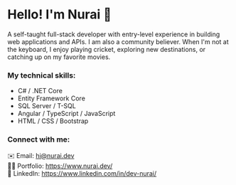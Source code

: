 # Hello! I'm Nurai 👋

A self-taught full-stack developer with entry-level experience in building web applications and APIs. I am also a community believer. When I'm not at the keyboard, I enjoy playing cricket, exploring new destinations, or catching up on my favorite movies.

### My technical skills:
 - C# / .NET Core
 - Entity Framework Core
 - SQL Server / T-SQL
 - Angular / TypeScript / JavaScript
 - HTML / CSS / Bootstrap
 
 ### Connect with me:
 ✉️ Email: hi@nurai.dev<br/>
 🧔🏻 Portfolio: https://www.nurai.dev/ <br/>
 💼 LinkedIn: https://www.linkedin.com/in/dev-nurai/<br/>
